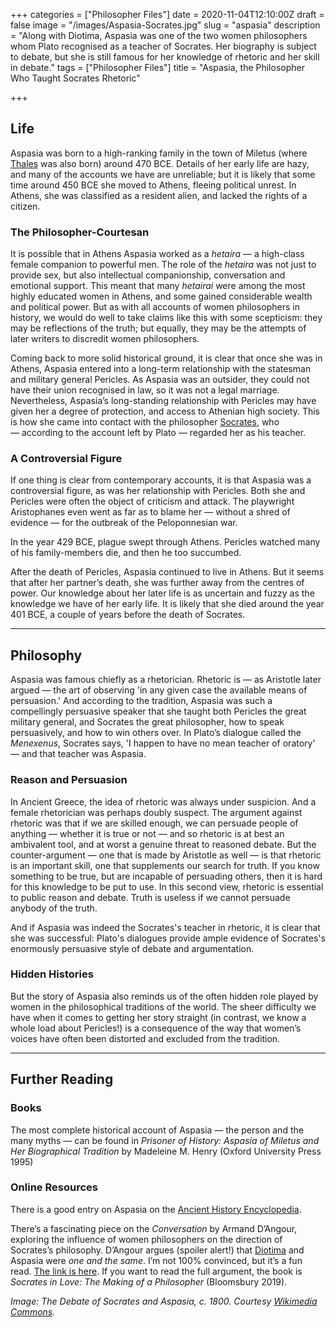 +++
categories = ["Philosopher Files"]
date = 2020-11-04T12:10:00Z
draft = false
image = "/images/Aspasia-Socrates.jpg"
slug = "aspasia"
description = "Along with Diotima, Aspasia was one of the two women philosophers whom Plato recognised as a teacher of Socrates. Her biography is subject to debate, but she is still famous for her knowledge of rhetoric and her skill in debate."
tags = ["Philosopher Files"]
title = "Aspasia, the Philosopher Who Taught Socrates Rhetoric"

+++


## Life

Aspasia was born to a high-ranking family in the town of Miletus (where [Thales](/thales) was also born) around 470 BCE. Details of her early life are hazy, and many of the accounts we have are unreliable; but it is likely that some time around 450 BCE she moved to Athens, fleeing political unrest. In Athens, she was classified as a resident alien, and lacked the rights of a citizen.

### The Philosopher-Courtesan

It is possible that in Athens Aspasia worked as a _hetaira_ — a high-class female companion to powerful men. The role of the _hetaira_ was not just to provide sex, but also intellectual companionship, conversation and emotional support. This meant that many _hetairai_ were among the most highly educated women in Athens, and some gained considerable wealth and political power. But as with all accounts of women philosophers in history, we would do well to take claims like this with some scepticism: they may be reflections of the truth; but equally, they may be the attempts of later writers to discredit women philosophers.

Coming back to more solid historical ground, it is clear that once she was in Athens, Aspasia entered into a long-term relationship with the statesman and military general Pericles. As Aspasia was an outsider, they could not have their union recognised in law, so it was not a legal marriage. Nevertheless, Aspasia’s long-standing relationship with Pericles may have given her a degree of protection, and access to Athenian high society. This is how she came into contact with the philosopher [Socrates](/socrates), who — according to the account left by Plato — regarded her as his teacher.

### A Controversial Figure

If one thing is clear from contemporary accounts, it is that Aspasia was a controversial figure, as was her relationship with Pericles. Both she and Pericles were often the object of criticism and attack. The playwright Aristophanes even went as far as to blame her — without a shred of evidence — for the outbreak of the Peloponnesian war.

In the year 429 BCE, plague swept through Athens. Pericles watched many of his family-members die, and then he too succumbed.

After the death of Pericles, Aspasia continued to live in Athens. But it seems that after her partner’s death, she was further away from the centres of power. Our knowledge about her later life is as uncertain and fuzzy as the knowledge we have of her early life. It is likely that she died around the year 401 BCE, a couple of years before the death of Socrates.

---

## Philosophy

Aspasia was famous chiefly as a rhetorician. Rhetoric is — as Aristotle later argued — the art of observing 'in any given case the available means of persuasion.' And according to the tradition, Aspasia was such a compellingly persuasive speaker that she taught both Pericles the great military general, and Socrates the great philosopher, how to speak persuasively, and how to win others over. In Plato’s dialogue called the _Menexenus_, Socrates says, 'I happen to have no mean teacher of oratory' — and that teacher was Aspasia.

### Reason and Persuasion

In Ancient Greece, the idea of rhetoric was always under suspicion. And a female rhetorician was perhaps doubly suspect. The argument against rhetoric was that if we are skilled enough, we can persuade people of anything — whether it is true or not — and so rhetoric is at best an ambivalent tool, and at worst a genuine threat to reasoned debate. But the counter-argument — one that is made by Aristotle as well — is that rhetoric is an important skill, one that supplements our search for truth. If you know something to be true, but are incapable of persuading others, then it is hard for this knowledge to be put to use. In this second view, rhetoric is essential to public reason and debate. Truth is useless if we cannot persuade anybody of the truth.

And if Aspasia was indeed the Socrates's teacher in rhetoric, it is clear that she was successful: Plato's dialogues provide ample evidence of Socrates's enormously persuasive style of debate and argumentation.

### Hidden Histories

But the story of Aspasia also reminds us of the often hidden role played by women in the philosophical traditions of the world. The sheer difficulty we have when it comes to getting her story straight (in contrast, we know a whole load about Pericles!) is a consequence of the way that women’s voices have often been distorted and excluded from the tradition.

---

## Further Reading

### Books

The most complete historical account of Aspasia — the person and the many myths — can be found in _Prisoner of History: Aspasia of Miletus and Her Biographical Tradition_ by Madeleine M. Henry (Oxford University Press 1995)

### Online Resources

There is a good entry on Aspasia on the [Ancient History Encyclopedia](https://www.ancient.eu/Aspasia_of_Miletus/).

There’s a fascinating piece on the _Conversation_ by Armand D’Angour, exploring the influence of women philosophers on the direction of Socrates’s philosophy. D’Angour argues (spoiler alert!) that [Diotima](/diotima) and Aspasia were _one and the same_. I’m not 100% convinced, but it’s a fun read. [The link is here](https://theconversation.com/socrates-in-love-how-the-ideas-of-this-woman-are-at-the-root-of-western-philosophy-109593). If you want to read the full argument, the book is _Socrates in Love: The Making of a Philosopher_ (Bloomsbury 2019).



_Image: The Debate of Socrates and Aspasia, c. 1800. Courtesy [Wikimedia Commons](https://commons.wikimedia.org/wiki/File:The_Debate_Of_Socrates_And_Aspasia.jpg)._







